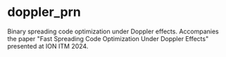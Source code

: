 # doppler_prn
Binary spreading code optimization under Doppler effects. Accompanies the paper
"Fast Spreading Code Optimization Under Doppler Effects" presented at ION ITM
2024.
